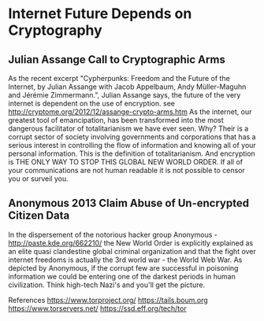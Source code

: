 Internet Future Depends on Cryptography
=======================================

Julian Assange Call to Cryptographic Arms
-----------------------------------------

As the recent excerpt "Cypherpunks: Freedom and the Future of the Internet, by  Julian Assange with Jacob Appelbaum, Andy Müller-Maguhn and Jérémie Zimmermann.",  Julian Assange says, the future of the very internet is dependent on the use of  encryption. see http://cryptome.org/2012/12/assange-crypto-arms.htm As the internet, our greatest tool of emancipation, has been transformed into the most dangerous facilitator of totalitarianism we have ever seen. Why? Their is a corrupt sector of society involving governments and corporations that has a serious interest in controlling the flow of information and knowing all of your personal information. This is the definition of totalitarianism. And encryption is THE ONLY WAY TO STOP THIS GLOBAL NEW WORLD ORDER. If all of your communications are not human readable it is not possible to censor you or surveil you.

 Anonymous 2013 Claim Abuse of Un-encrypted Citizen Data
-------------------------------------------------------

In the dispersement of the notorious hacker group Anonymous - http://paste.kde.org/662210/ the New World Order is explicitly explained as an elite quasi clandestine global criminal organization and that the fight over internet freedoms is actually the 3rd world war - the World Web War. As depicted by Anonymous, if the corrupt few are successful in poisoning information we could be entering one of the darkest periods in human civilization. Think high-tech Nazi's and you'll get the picture.

References
https://www.torproject.org/
https://tails.boum.org
https://www.torservers.net/
https://ssd.eff.org/tech/tor

